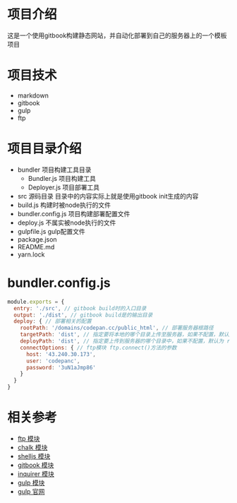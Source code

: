 # 项目介绍
这是一个使用gitbook构建静态网站，并自动化部署到自己的服务器上的一个模板项目

# 项目技术
* markdown
* gitbook
* gulp
* ftp

# 项目目录介绍
* bundler 项目构建工具目录
  * Bundler.js 项目构建工具
  * Deployer.js 项目部署工具
* src 源码目录 目录中的内容实际上就是使用gitbook init生成的内容
* build.js 构建时被node执行的文件
* bundler.config.js 项目构建部署配置文件
* deploy.js 不属实被node执行的文件
* gulpfile.js gulp配置文件
* package.json
* README.md
* yarn.lock

# bundler.config.js
```js
module.exports = {
  entry: './src', // gitbook build时的入口目录
  output: './dist', // gitbook build是的输出目录
  deploy: { // 部署相关的配置
    rootPath: '/domains/codepan.cc/public_html', // 部署服务器根路径
    targetPath: 'dist', // 指定要将本地的哪个目录上传至服务器，如果不配置，默认为output指定的目录
    deployPath: 'dist', // 指定要上传到服务器的哪个目录中，如果不配置，默认为 rootPath/targetPath。当然如果targetPath没有给出，则就会上传到rootPath/output
    connectOptions: { // ftp模块 ftp.connect()方法的参数
      host: '43.240.30.173',
      user: 'codepanc',
      password: '3uN1aJmp86'
    }
  }
}
```

# 相关参考
* [ftp 模块](https://www.npmjs.com/package/ftp)
* [chalk 模块](https://www.npmjs.com/package/chalk)
* [shelljs 模块](https://www.npmjs.com/package/shelljs)
* [gitbook 模块](https://www.npmjs.com/package/gitbook)
* [inquirer 模块](https://www.npmjs.com/package/inquirer)
* [gulp 模块](https://www.npmjs.com/package/gulp)
* [gulp 官网](https://gulpjs.com/)